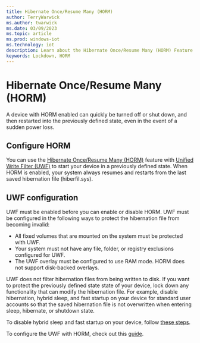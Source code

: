 ```yaml
---
title: Hibernate Once/Resume Many (HORM)
author: TerryWarwick
ms.author: twarwick
ms.date: 03/09/2023
ms.topic: article
ms.prod: windows-iot
ms.technology: iot
description: Learn about the Hibernate Once/Resume Many (HORM) Feature in Windows IoT Enterprise.
keywords: Lockdown, HORM
---
```


# Hibernate Once/Resume Many (HORM)

A device with HORM enabled can quickly be turned off or shut down, and then restarted into the previously defined state, even in the event of a sudden power loss.

## Configure HORM

You can use the [Hibernate Once/Resume Many (HORM)](/windows-hardware/customize/enterprise/hibernate-once-resume-many-horm-) feature with [Unified Write Filter (UWF)](Unified-Write-Filter.md) to start your device in a previously defined state. When HORM is enabled, your system always resumes and restarts from the last saved hibernation file (hiberfil.sys).

## UWF configuration

UWF must be enabled before you can enable or disable HORM. UWF must be configured in the following ways to protect the hibernation file from becoming invalid:

* All fixed volumes that are mounted on the system must be protected with UWF.
* Your system must not have any file, folder, or registry exclusions configured for UWF.
* The UWF overlay must be configured to use RAM mode. HORM does not support disk-backed overlays.

UWF does not filter hibernation files from being written to disk. If you want to protect the previously defined state state of your device, lock down any functionality that can modify the hibernation file. For example, disable hibernation, hybrid sleep, and fast startup on your device for standard user accounts so that the saved hibernation file is not overwritten when entering sleep, hibernate, or shutdown state.

To disable hybrid sleep and fast startup on your device, follow [these steps](/windows-hardware/customize/enterprise/hibernate-once-resume-many-horm-#how-to-disable-hybrid-sleep).

To configure the UWF with HORM, check out this [guide](/windows-hardware/customize/enterprise/hibernate-once-resume-many-horm-#configure-horm).

